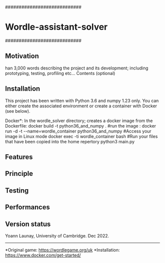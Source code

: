 ############################
#  Wordle-assistant-solver #
############################

Motivation
----------
han 3,000 words describing the project and its development; including prototyping, testing, profiling etc...
Contents (optional)

Installation
------------
This project has been written with Python 3.6 and numpy 1.23 only.
You can either create the associated environment or create a container with Docker (see below).

Docker*:
In the wordle_solver directory; creates a docker image from the Dockerfile:
docker build -t python36_and_numpy . 
#run the image :
docker run -d -t --name=wordle_container python36_and_numpy 
#Access your image in Linux mode
docker exec -ti wordle_container bash
#Run your files that have been copied into the home repertory
python3 main.py

Features
--------

Principle
---------

Testing
-------

Performances
------------

Version status
--------------

Yoann Launay, University of Cambridge.
Dec 2022.

--------------------------------------------------------------------------------
*Original game:
https://wordlegame.org/uk
*Installation:  
https://www.docker.com/get-started/